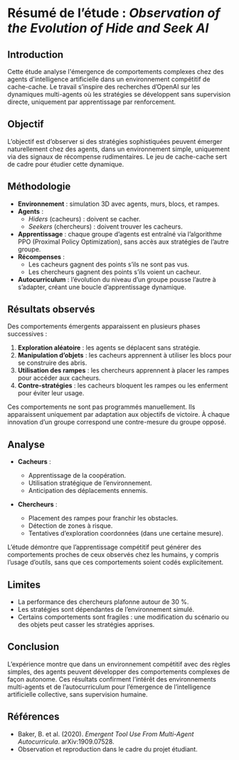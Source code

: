 # Résumé de l’étude : *Observation of the Evolution of Hide and Seek AI*

## Introduction

Cette étude analyse l'émergence de comportements complexes chez des agents d'intelligence artificielle dans un environnement compétitif de cache-cache. Le travail s’inspire des recherches d’OpenAI sur les dynamiques multi-agents où les stratégies se développent sans supervision directe, uniquement par apprentissage par renforcement.

## Objectif

L’objectif est d’observer si des stratégies sophistiquées peuvent émerger naturellement chez des agents, dans un environnement simple, uniquement via des signaux de récompense rudimentaires. Le jeu de cache-cache sert de cadre pour étudier cette dynamique.

## Méthodologie

- **Environnement** : simulation 3D avec agents, murs, blocs, et rampes.
- **Agents** :
  - *Hiders* (cacheurs) : doivent se cacher.
  - *Seekers* (chercheurs) : doivent trouver les cacheurs.
- **Apprentissage** : chaque groupe d’agents est entraîné via l’algorithme PPO (Proximal Policy Optimization), sans accès aux stratégies de l’autre groupe.
- **Récompenses** :
  - Les cacheurs gagnent des points s’ils ne sont pas vus.
  - Les chercheurs gagnent des points s’ils voient un cacheur.
- **Autocurriculum** : l’évolution du niveau d’un groupe pousse l’autre à s’adapter, créant une boucle d’apprentissage dynamique.

## Résultats observés

Des comportements émergents apparaissent en plusieurs phases successives :

1. **Exploration aléatoire** : les agents se déplacent sans stratégie.
2. **Manipulation d’objets** : les cacheurs apprennent à utiliser les blocs pour se construire des abris.
3. **Utilisation des rampes** : les chercheurs apprennent à placer les rampes pour accéder aux cacheurs.
4. **Contre-stratégies** : les cacheurs bloquent les rampes ou les enferment pour éviter leur usage.

Ces comportements ne sont pas programmés manuellement. Ils apparaissent uniquement par adaptation aux objectifs de victoire. À chaque innovation d’un groupe correspond une contre-mesure du groupe opposé.

## Analyse

- **Cacheurs** :
  - Apprentissage de la coopération.
  - Utilisation stratégique de l’environnement.
  - Anticipation des déplacements ennemis.

- **Chercheurs** :
  - Placement des rampes pour franchir les obstacles.
  - Détection de zones à risque.
  - Tentatives d’exploration coordonnées (dans une certaine mesure).

L’étude démontre que l’apprentissage compétitif peut générer des comportements proches de ceux observés chez les humains, y compris l’usage d’outils, sans que ces comportements soient codés explicitement.

## Limites

- La performance des chercheurs plafonne autour de 30 %.
- Les stratégies sont dépendantes de l’environnement simulé.
- Certains comportements sont fragiles : une modification du scénario ou des objets peut casser les stratégies apprises.

## Conclusion

L’expérience montre que dans un environnement compétitif avec des règles simples, des agents peuvent développer des comportements complexes de façon autonome. Ces résultats confirment l’intérêt des environnements multi-agents et de l’autocurriculum pour l’émergence de l’intelligence artificielle collective, sans supervision humaine.

## Références

- Baker, B. et al. (2020). *Emergent Tool Use From Multi-Agent Autocurricula*. arXiv:1909.07528.
- Observation et reproduction dans le cadre du projet étudiant.  
